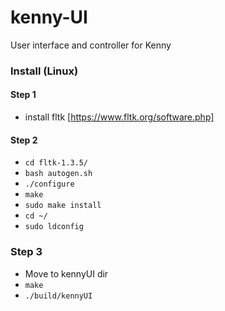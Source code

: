 # kenny-UI
User interface and controller for Kenny

### Install (Linux)

#### Step 1
- install fltk [https://www.fltk.org/software.php]

#### Step 2
- `cd fltk-1.3.5/`
- `bash autogen.sh`
- `./configure`
- `make`
- `sudo make install`
- `cd ~/`
- `sudo ldconfig`

### Step 3
- Move to kennyUI dir
- `make`
- `./build/kennyUI`
